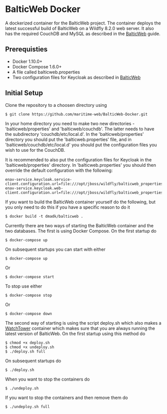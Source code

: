 # BalticWeb Docker
A dockerized container for the BalticWeb project. The container deploys the latest successful build of BalticWeb on a Wildfly 8.2.0 web server. It also has the required CouchDB and MySQL as described in the [BalticWeb](https://github.com/maritime-web/BalticWeb#balticweb) guide. 

## Prerequisties
* Docker 1.10.0+
* Docker Compose 1.6.0+
* A file called balticweb.properties
* Two configuration files for Keycloak as described in [BalticWeb](https://github.com/maritime-web/BalticWeb#configure-keycloak)

## Initial Setup
Clone the repository to a choosen directory using

    $ git clone https://github.com/maritime-web/BalticWeb-Docker.git

In your home directory you need to make two new directories - 'balticweb/properties' and 'balticweb/couchdb'. The latter needs to have the subdirectory 'couchdb/etc/local.d'.
In the 'balticweb/properties' directory you should put the 'balticweb.properties' file, and in 'balticweb/couchdb/etc/local.d' you should put the configuration files you wish to use for the CouchDB.

It is recommended to also put the configuration files for Keycloak in the 'balticweb/properties' directory. In 'balticweb.properties' you should then override the default configuration with the following:

	enav-service.keycloak.service-client.configuration.url=file:///opt/jboss/wildfly/balticweb_properties/<path_to_first_file>/<your_first_file>.json
	enav-service.keycloak.web-client.configuration.url=file:///opt/jboss/wildfly/balticweb_properties/<path_to_second_file>/<your_second_file>.json


If you want to build the BalticWeb container yourself do the following, but you only need to do this if you have a specific reason to do it 

    $ docker build -t dmadk/balticweb .

Currently there are two ways of starting the BalticWeb container and the two databases.
The first is using Docker Compose. On the first startup do
    
    $ docker-compose up

On subsequent startups you can start with either

    $ docker-compose up

Or

    $ docker-compose start

To stop use either

	$ docker-compose stop

Or

	$ docker-compose down

The second way of starting is using the script deploy.sh which also makes a [WatchTower](https://github.com/CenturyLinkLabs/watchtower#watchtower) container which makes sure that you are always running the latest version of BalticWeb.
On the first startup using this method do
	
	$ chmod +x deploy.sh
	$ chmod +x undeploy.sh
	$ ./deploy.sh full

On subsequent startups do

	$ ./deploy.sh

When you want to stop the containers do

	$ ./undeploy.sh

If you want to stop the containers and then remove them do

	$ ./undeploy.sh full
